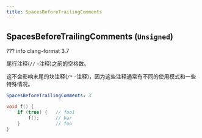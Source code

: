 ```yaml
---
title: SpacesBeforeTrailingComments
---
```


## SpacesBeforeTrailingComments (`Unsigned`)

??? info
    clang-format 3.7

尾行注释(`//` -注释)之前的空格数。

这不会影响末尾的块注释(`/*` -注释)，因为这些注释通常有不同的使用模式和一些特殊情况。

```yaml
SpacesBeforeTrailingComments: 3
```

```cpp
void f() {
    if (true) {   // foo1
        f();      // bar
    }             // foo
}
```

